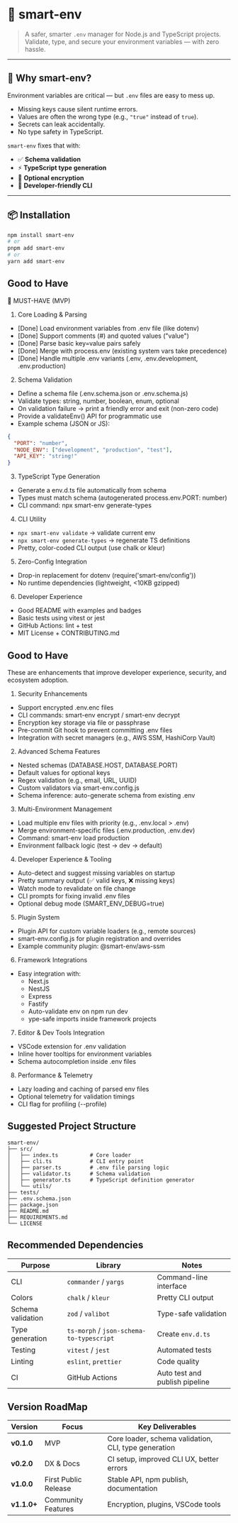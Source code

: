 # 🧩 smart-env

> A safer, smarter `.env` manager for Node.js and TypeScript projects.  
> Validate, type, and secure your environment variables — with zero hassle.

---

## 🚀 Why smart-env?

Environment variables are critical — but `.env` files are easy to mess up.

- Missing keys cause silent runtime errors.  
- Values are often the wrong type (e.g., `"true"` instead of `true`).  
- Secrets can leak accidentally.  
- No type safety in TypeScript.

`smart-env` fixes that with:
- ✅ **Schema validation**
- ⚡ **TypeScript type generation**
- 🔐 **Optional encryption**
- 🧠 **Developer-friendly CLI**

---

## 📦 Installation

```bash
npm install smart-env
# or
pnpm add smart-env
# or
yarn add smart-env
```

## Good to Have

🧱 MUST-HAVE (MVP)
1. Core Loading & Parsing
* [Done] Load environment variables from .env file (like dotenv)
* [Done] Support comments (#) and quoted values ("value")
* [Done] Parse basic key=value pairs safely
* [Done] Merge with process.env (existing system vars take precedence)
* [Done] Handle multiple .env variants (.env, .env.development, .env.production)

2. Schema Validation
* Define a schema file (.env.schema.json or .env.schema.js)
* Validate types: string, number, boolean, enum, optional
* On validation failure → print a friendly error and exit (non-zero code)
* Provide a validateEnv() API for programmatic use
* Example schema (JSON or JS):
```json
{
  "PORT": "number",
  "NODE_ENV": ["development", "production", "test"],
  "API_KEY": "string!"
}
```
3. TypeScript Type Generation
 * Generate a env.d.ts file automatically from schema
 * Types must match schema (autogenerated process.env.PORT: number)
 * CLI command: npx smart-env generate-types
4. CLI Utility
* `npx smart-env validate` → validate current env
* `npx smart-env generate-types` → regenerate TS definitions
* Pretty, color-coded CLI output (use chalk or kleur)
5. Zero-Config Integration
* Drop-in replacement for dotenv (require('smart-env/config'))
* No runtime dependencies (lightweight, <10KB gzipped)
6. Developer Experience
* Good README with examples and badges
* Basic tests using vitest or jest
* GitHub Actions: lint + test
* MIT License + CONTRIBUTING.md

## Good to Have
These are enhancements that improve developer experience, security, and ecosystem adoption.

1. Security Enhancements
* Support encrypted .env.enc files
* CLI commands: smart-env encrypt / smart-env decrypt
* Encryption key storage via file or passphrase
* Pre-commit Git hook to prevent committing .env files
* Integration with secret managers (e.g., AWS SSM, HashiCorp Vault)
2. Advanced Schema Features
* Nested schemas (DATABASE.HOST, DATABASE.PORT)
* Default values for optional keys
* Regex validation (e.g., email, URL, UUID)
* Custom validators via smart-env.config.js
* Schema inference: auto-generate schema from existing .env
3. Multi-Environment Management
* Load multiple env files with priority (e.g., .env.local > .env)
* Merge environment-specific files (.env.production, .env.dev)
* Command: smart-env load production
* Environment fallback logic (test → dev → default)
4. Developer Experience & Tooling
* Auto-detect and suggest missing variables on startup
* Pretty summary output (✅ valid keys, ❌ missing keys)
* Watch mode to revalidate on file change
* CLI prompts for fixing invalid .env files
* Optional debug mode (SMART_ENV_DEBUG=true)
5. Plugin System
* Plugin API for custom variable loaders (e.g., remote sources)
* smart-env.config.js for plugin registration and overrides
* Example community plugin: @smart-env/aws-ssm
6. Framework Integrations
* Easy integration with:
  * Next.js
  * NestJS
  * Express
  * Fastify
  * Auto-validate env on npm run dev
  * ype-safe imports inside framework projects
7. Editor & Dev Tools Integration
* VSCode extension for .env validation
* Inline hover tooltips for environment variables
* Schema autocompletion inside .env files
8. Performance & Telemetry
* Lazy loading and caching of parsed env files
* Optional telemetry for validation timings
* CLI flag for profiling (--profile)

## Suggested Project Structure
```
smart-env/
├── src/
│   ├── index.ts          # Core loader
│   ├── cli.ts            # CLI entry point
│   ├── parser.ts         # .env file parsing logic
│   ├── validator.ts      # Schema validation
│   ├── generator.ts      # TypeScript definition generator
│   └── utils/
├── tests/
├── .env.schema.json
├── package.json
├── README.md
├── REQUIREMENTS.md
└── LICENSE
```

## Recommended Dependencies

| Purpose           | Library                                  | Notes                          |
| ----------------- | ---------------------------------------- | ------------------------------ |
| CLI               | `commander` / `yargs`                    | Command-line interface         |
| Colors            | `chalk` / `kleur`                        | Pretty CLI output              |
| Schema validation | `zod` / `valibot`                        | Type-safe validation           |
| Type generation   | `ts-morph` / `json-schema-to-typescript` | Create `env.d.ts`              |
| Testing           | `vitest` / `jest`                        | Automated tests                |
| Linting           | `eslint`, `prettier`                     | Code quality                   |
| CI                | GitHub Actions                           | Auto test and publish pipeline |

## Version RoadMap

| Version     | Focus                | Key Deliverables                                     |
| ----------- | -------------------- | ---------------------------------------------------- |
| **v0.1.0**  | MVP                  | Core loader, schema validation, CLI, type generation |
| **v0.2.0**  | DX & Docs            | CI setup, improved CLI UX, better errors             |
| **v1.0.0**  | First Public Release | Stable API, npm publish, documentation               |
| **v1.1.0+** | Community Features   | Encryption, plugins, VSCode tools                    |





